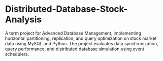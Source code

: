 # Distributed-Database-Stock-Analysis
A term project for Advanced Database Management, implementing horizontal partitioning, replication, and query optimization on stock market data using MySQL and Python. The project evaluates data synchronization, query performance, and distributed database simulation using event schedulers.

